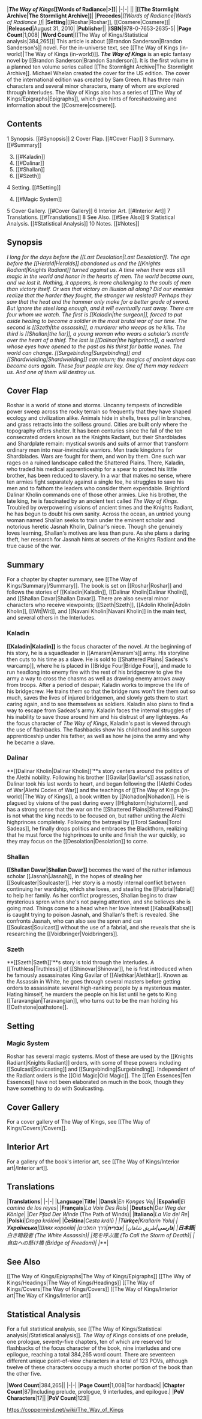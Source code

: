 |***The Way of Kings*[[Words of Radiance\|>]]**|
|-|-|
||
|**[[The Stormlight Archive\|The Stormlight Archive]]**|
|**Precedes**|*[[Words of Radiance\|Words of Radiance ]]*|
|**Setting**|[[Roshar\|Roshar]], [[Cosmere\|Cosmere]]|
|**Released**|August 31, 2010|
|**Publisher**||
|**ISBN**|978-0-7653-2635-5|
|**Page Count**|1,008|
|**Word Count**|[[The Way of Kings/Statistical analysis\|384,265]]|
This article is about [[Brandon Sanderson\|Brandon Sanderson's]] novel. For the in-universe text, see [[The Way of Kings (in-world)\|The Way of Kings (in-world)]].
***The Way of Kings*** is an epic fantasy novel by [[Brandon Sanderson\|Brandon Sanderson]]. It is the first volume in a planned ten volume series called [[The Stormlight Archive\|The Stormlight Archive]]. Michael Whelan created the cover for the US edition. The cover of the international edition was created by Sam Green.
It has three main characters and several minor characters, many of whom are explored through Interludes.
The Way of Kings also has a series of [[The Way of Kings/Epigraphs\|Epigraphs]], which give hints of foreshadowing and information about the [[Cosmere\|cosmere]].

## Contents

1 Synopsis. [[#Synopsis]] 
2 Cover Flap. [[#Cover Flap]] 
3 Summary. [[#Summary]] 

3. [[#Kaladin]] 
3. [[#Dalinar]] 
3. [[#Shallan]] 
3. [[#Szeth]] 


4 Setting. [[#Setting]] 

4. [[#Magic System]] 


5 Cover Gallery. [[#Cover Gallery]] 
6 Interior Art. [[#Interior Art]] 
7 Translations. [[#Translations]] 
8 See Also. [[#See Also]] 
9 Statistical Analysis. [[#Statistical Analysis]] 
10 Notes. [[#Notes]] 


## Synopsis
*I long for the days before the [[Last Desolation\|Last Desolation]].*
*The age before the [[Herald\|Heralds]] abandoned us and the [[Knights Radiant\|Knights Radiant]] turned against us. A time when there was still magic in the world and honor in the hearts of men.*
*The world became ours, and we lost it. Nothing, it appears, is more challenging to the souls of men than victory itself.*
*Or was that victory an illusion all along? Did our enemies realize that the harder they fought, the stronger we resisted? Perhaps they saw that the heat and the hammer only make for a better grade of sword. But ignore the steel long enough, and it will eventually rust away.*
*There are four whom we watch. The first is [[Kaladin\|the surgeon]], forced to put aside healing to become a soldier in the most brutal war of our time. The second is [[Szeth\|the assassin]], a murderer who weeps as he kills. The third is [[Shallan\|the liar]], a young woman who wears a scholar’s mantle over the heart of a thief. The last is [[Dalinar\|the highprince]], a warlord whose eyes have opened to the past as his thirst for battle wanes.*
*The world can change. [[Surgebinding\|Surgebinding]] and [[Shardwielding\|Shardwielding]] can return; the magics of ancient days can become ours again. These four people are key.*
*One of them may redeem us.*
*And one of them will destroy us.*

## Cover Flap
Roshar is a world of stone and storms. Uncanny tempests of incredible power sweep across the rocky terrain so frequently that they have shaped ecology and civilization alike. Animals hide in shells, trees pull in branches, and grass retracts into the soilless ground. Cities are built only where the topography offers shelter.
It has been centuries since the fall of the ten consecrated orders known as the Knights Radiant, but their Shardblades and Shardplate remain: mystical swords and suits of armor that transform ordinary men into near-invincible warriors. Men trade kingdoms for Shardblades. Wars are fought for them, and won by them.
One such war rages on a ruined landscape called the Shattered Plains. There, Kaladin, who traded his medical apprenticeship for a spear to protect his little brother, has been reduced to slavery. In a war that makes no sense, where ten armies fight separately against a single foe, he struggles to save his men and to fathom the leaders who consider them expendable.
Brightlord Dalinar Kholin commands one of those other armies. Like his brother, the late king, he is fascinated by an ancient text called *The Way of Kings*. Troubled by overpowering visions of ancient times and the Knights Radiant, he has begun to doubt his own sanity.
Across the ocean, an untried young woman named Shallan seeks to train under the eminent scholar and notorious heretic Jasnah Kholin, Dalinar's niece. Though she genuinely loves learning, Shallan's motives are less than pure. As she plans a daring theft, her research for Jasnah hints at secrets of the Knights Radiant and the true cause of the war.

## Summary
For a chapter by chapter summary, see [[The Way of Kings/Summary\|/Summary]].
The book is set on [[Roshar\|Roshar]] and follows the stories of [[Kaladin\|Kaladin]], [[Dalinar Kholin\|Dalinar Kholin]], and [[Shallan Davar\|Shallan Davar]]. There are also several minor characters who receive viewpoints; [[Szeth\|Szeth]], [[Adolin Kholin\|Adolin Kholin]], [[Wit\|Wit]], and [[Navani Kholin\|Navani Kholin]] in the main text, and several others in the Interludes.

### Kaladin
**[[Kaladin\|Kaladin]]** is the focus character of the novel. At the beginning of his story, he is a squadleader in [[Amaram\|Amaram's]] army. His storyline then cuts to his time as a slave. He is sold to [[Shattered Plains\| Sadeas's warcamp]], where he is placed in [[Bridge Four\|Bridge Four]], and made to run headlong into enemy fire with the rest of his bridgecrew to give the army a way to cross the chasms as well as drawing enemy arrows away from troops. After a period of despair, Kaladin works to improve the life of his bridgecrew. He trains them so that the bridge runs won't tire them out so much, saves the lives of injured bridgemen, and slowly gets them to start caring again, and to see themselves as soldiers. Kaladin also plans to find a way to escape from Sadeas's army.
Kaladin faces the internal struggles of his inability to save those around him and his distrust of any lighteyes.
As the focus character of *The Way of Kings*, Kaladin's past is viewed through the use of flashbacks. The flashbacks show his childhood and his surgeon apprenticeship under his father, as well as how he joins the army and why he became a slave.

### Dalinar
**[[Dalinar Kholin\|Dalinar Kholin]]'**s story centers around the politics of the Alethi nobility.
Following his brother [[Gavilar\|Gavilar's]] assassination, Dalinar took his last words to heart, and began following the [[Alethi Codes of War\|Alethi Codes of War]] and the teachings of [[The Way of Kings (in-world)\|The Way of Kings]], a book written by [[Nohadon\|Nohadon]]. He is plagued by visions of the past during every [[Highstorm\|highstorm]], and has a strong sense that the war on the [[Shattered Plains\|Shattered Plains]] is not what the king needs to be focused on, but rather uniting the Alethi highprinces completely. Following the betrayal by [[Torol Sadeas\|Torol Sadeas]], he finally drops politics and embraces the Blackthorn, realizing that he must force the highprinces to unite and finish the war quickly, so they may focus on the [[Desolation\|Desolation]] to come.

### Shallan
**[[Shallan Davar\|Shallan Davar]]** becomes the ward of the rather infamous scholar [[Jasnah\|Jasnah]], in the hopes of stealing her [[Soulcaster\|Soulcaster]]. Her story is a mostly internal conflict between continuing her wardship, which she loves, and stealing the [[Fabrial\|fabrial]] to help her family. As her conflict progresses, Shallan begins to draw mysterious spren when she's not paying attention, and she believes she is going mad. Things come to a head when her love interest [[Kabsal\|Kabsal]] is caught trying to poison Jasnah, and Shallan's theft is revealed. She confronts Jasnah, who can also see the spren and can [[Soulcast\|Soulcast]] without the use of a fabrial, and she reveals that she is researching the [[Voidbringer\|Voidbringers]].

### Szeth
**[[Szeth\|Szeth]]'**s story is told through the Interludes. A [[Truthless\|Truthless]] of [[Shinovar\|Shinovar]], he is first introduced when he famously assassinates King Gavilar of [[Alethkar\|Alethkar]]. Known as the Assassin in White, he goes through several masters before getting orders to assassinate several high-ranking people by a mysterious master. Hating himself, he murders the people on his list until he gets to King [[Taravangian\|Taravangian]], who turns out to be the man holding his [[Oathstone\|oathstone]].

## Setting
### Magic System
Roshar has several magic systems. Most of these are used by the [[Knights Radiant\|Knights Radiant]] orders, with some of these powers including [[Soulcast\|Soulcasting]] and [[Surgebinding\|Surgebinding]]. Independent of the Radiant orders is the [[Old Magic\|Old Magic]].
The [[Ten Essences\|Ten Essences]] have not been elaborated on much in the book, though they have something to do with Soulcasting.

## Cover Gallery
For a cover gallery of The Way of Kings, see [[The Way of Kings/Covers\|/Covers]].
## Interior Art
For a gallery of the book's interior art, see [[The Way of Kings/Interior art\|/Interior art]].
## Translations
|**Translations**|
|-|-|
|**Language**|**Title**|
|**Dansk**|*En Konges Vej*|
|**Español**|*El camino de los reyes*|
|**Français**|*La Voie Des Rois*|
|**Deutsch**|*Der Weg der Könige*|
|*Der Pfad Der Winde* (The Path of Winds)|
|**Italiano**|*La Via dei Re*|
|**Polski**|*Droga królów*|
|**Čeština**|*Cesta králů *|
|**Türkçe**|*Krallarin Yolu*|
|**Українська**|*Шлях королів*|
|**فارسی**|*طریق شاهان*|
|**עִבְֿרִית**|*דרך המלכים*|
|**日本語**|白き暗殺者 (The White Assassin)|
|死を呼ぶ嵐 (To Call the Storm of Death)|
|自由への懸け橋 (Bridge of Freedom)|
|****|

## See Also
[[The Way of Kings/Epigraphs\|The Way of Kings/Epigraphs]]
[[The Way of Kings/Headings\|The Way of Kings/Headings]]
[[The Way of Kings/Covers\|The Way of Kings/Covers]]
[[The Way of Kings/Interior art\|The Way of Kings/Interior art]]
## Statistical Analysis
For a full statistical analysis, see [[The Way of Kings/Statistical analysis\|/Statistical analysis]].
*The Way of Kings* consists of one prelude, one prologue, seventy-five chapters, ten of which are reserved for flashbacks of the focus character of the book, nine interludes and one epilogue, reaching a total 384,265 word count. There are seventeen different unique point-of-view characters in a total of 123 POVs, although twelve of these characters occupy a much shorter portion of the book than the other five.

|**Word Count**|384,265||
|-|-|
|**Page Count**|1,008|Tor hardback|
|**Chapter Count**|87|Including prelude, prologue, 9 interludes, and epilogue.|
|**PoV Characters**|17||
|**PoV Count**|123||



https://coppermind.net/wiki/The_Way_of_Kings